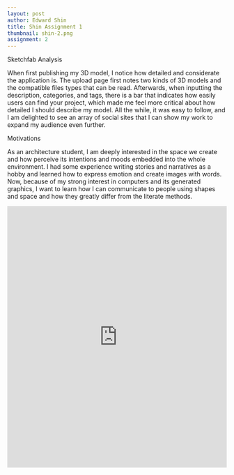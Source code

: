 ```yaml
---
layout: post
author: Edward Shin
title: Shin Assignment 1
thumbnail: shin-2.png
assignment: 2
---
```


Sketchfab Analysis

When first publishing my 3D model, I notice how detailed and considerate the application is. The upload page first notes two kinds of 3D models and the compatible files types that can be read. Afterwards, when inputting the description, categories, and tags, there is a bar that indicates how easily users can find your project, which made me feel more critical about how detailed I should describe my model. All the while, it was easy to follow, and I am delighted to see an array of social sites that I can show my work to expand my audience even further.



Motivations

As an architecture student, I am deeply interested in the space we create and how perceive its intentions and moods embedded into the whole environment. I had some experience writing stories and narratives as a hobby and learned how to express emotion and create images with words. Now, because of my strong interest in computers and its generated graphics, I want to learn how I can communicate to people using shapes and space and how they greatly differ from the literate methods.



<iframe width="100%" height="600" src="https://sketchfab.com/models/f93702afdd004253a665a6cea0673c5c/embed" frameborder="0" allowvr allowfullscreen mozallowfullscreen="true" webkitallowfullscreen="true" onmousewheel=""></iframe>
